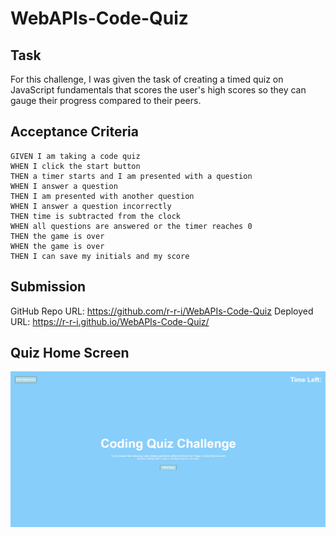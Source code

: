 # WebAPIs-Code-Quiz

## Task

For this challenge, I was given the task of creating a timed quiz on JavaScript fundamentals that scores the user's high scores so they can gauge their progress compared to their peers.

## Acceptance Criteria

```
GIVEN I am taking a code quiz
WHEN I click the start button
THEN a timer starts and I am presented with a question
WHEN I answer a question
THEN I am presented with another question
WHEN I answer a question incorrectly
THEN time is subtracted from the clock
WHEN all questions are answered or the timer reaches 0
THEN the game is over
WHEN the game is over
THEN I can save my initials and my score
```

## Submission

GitHub Repo URL: https://github.com/r-r-i/WebAPIs-Code-Quiz  Deployed URL: https://r-r-i.github.io/WebAPIs-Code-Quiz/

## Quiz Home Screen

![quiz home screen](assets/images/webapi-quiz-home.png)